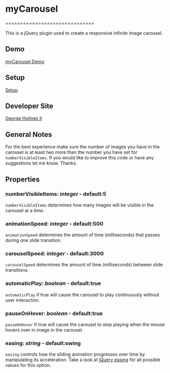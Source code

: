 # myCarousel
==============================

This is a jQuery plugin used to create a responsive infinite image carousel.

## Demo
[myCarousel Demo](http://georgeholmesii.com/myCarousel-demo)

## Setup
[Setup](https://github.com/gholme4/mycarousel-responsive-carousel/wiki/Setup)

## Developer Site
[George Holmes II](http://georgeholmesii.com/)

## General Notes
For the best experience make sure the number of images you have in the carousel is at least two more than the number you have set for `numberVisibleItems`. If you would like to improve this code or have any suggestions let me know. Thanks.

## Properties

### numberVisibleItems: *integer* - default:5
`numberVisibleItems` determines how many images will be visible in the carousel at a time.

### animationSpeed: *integer* - default:500
`animationSpeed` determines the amount of time (milliseconds) that passes during one slide transition.

### carouselSpeed: *integer* - default:3000
`carouselSpeed` determines the amount of time (milliseconds) between slide transitions.

### automaticPlay: *boolean* - default:true
`automaticPlay` if true will cause the carousel to play continuously without user interaction.

### pauseOnHover: *boolean* - default:true
`pauseOnHover` if true will cause the carousel to stop playing when the mouse hovers over in image in the carousel.

### easing: *string* - default:swing
`easing` controls how the sliding animation progresses over time by manipulating its acceleration. Take a look at [jQuery easing](http://jqueryui.com/demos/effect/easing.html) for all possible values for this option.

